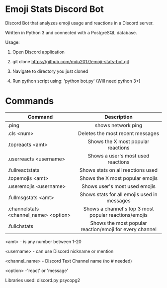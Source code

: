 # Emoji Stats Discord Bot
Discord Bot that analyzes emoji usage and reactions in a Discord server.

Written in Python 3 and connected with a PostgreSQL database.

Usage:

1. Open Discord application

2. git clone https://github.com/mdu2017/emoji-stats-bot.git

3. Navigate to directory you just cloned

4. Run python script using: 'python bot.py' (Will need python 3+)

# Commands

| Command        | Description  |
| ------------- |:-------------:| 
| .ping       | shows network ping |
| .cls \<num\>      | Deletes the <num> most recent messages  | 
| .topreacts \<amt\>  | Shows the X most popular reactions | 
| .userreacts \<username\>  | Shows a user's most used reactions| 
| .fullreactstats | Shows stats on all reactions used| 
| .topemojis \<amt\>  | Shows the X most popular emojis | 
| .useremojis \<username\>  | Shows user's most used emojis | 
| .fullmsgstats \<amt\>  | Shows stats for all emojis used in messages | 
| .channelstats \<channel_name\> \<option\>  | Shows a channel's top 3 most popular reactions/emojis |
| .fullchstats | Shows the most popular reaction/emoji for every channel | 

\<amt\> - is any number between 1-20 

\<username\> - can use Discord nickname or mention

\<channel_name\> - Discord Text Channel name (no # needed)

\<option\> -'react' or 'message'

Libraries used:
discord.py
psycopg2

